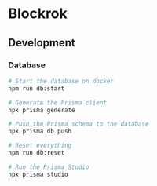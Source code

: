 # Blockrok

## Development

### Database

```bash
# Start the database on docker
npm run db:start

# Generate the Prisma client
npx prisma generate

# Push the Prisma schema to the database
npx prisma db push

# Reset everything
npm run db:reset

# Run the Prisma Studio
npx prisma studio
```
